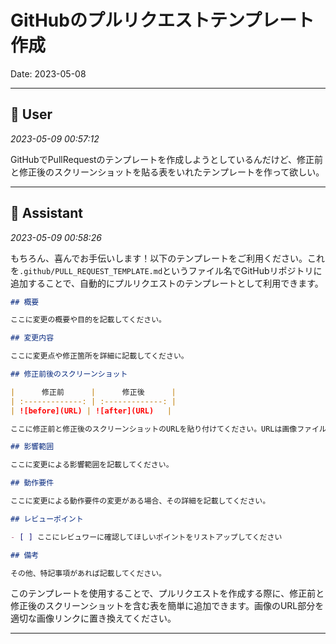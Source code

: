 # GitHubのプルリクエストテンプレート作成

Date: 2023-05-08

---

## 👤 User
*2023-05-09 00:57:12*

GitHubでPullRequestのテンプレートを作成しようとしているんだけど、修正前と修正後のスクリーンショットを貼る表をいれたテンプレートを作って欲しい。

---

## 🤖 Assistant
*2023-05-09 00:58:26*

もちろん、喜んでお手伝いします！以下のテンプレートをご利用ください。これを`.github/PULL_REQUEST_TEMPLATE.md`というファイル名でGitHubリポジトリに追加することで、自動的にプルリクエストのテンプレートとして利用できます。

```markdown
## 概要

ここに変更の概要や目的を記載してください。

## 変更内容

ここに変更点や修正箇所を詳細に記載してください。

## 修正前後のスクリーンショット

|      修正前      |      修正後      |
| :-------------: | :-------------: |
| ![before](URL) | ![after](URL)   |

ここに修正前と修正後のスクリーンショットのURLを貼り付けてください。URLは画像ファイルへのリンクに置き換えてください。

## 影響範囲

ここに変更による影響範囲を記載してください。

## 動作要件

ここに変更による動作要件の変更がある場合、その詳細を記載してください。

## レビューポイント

- [ ] ここにレビュワーに確認してほしいポイントをリストアップしてください

## 備考

その他、特記事項があれば記載してください。
```

このテンプレートを使用することで、プルリクエストを作成する際に、修正前と修正後のスクリーンショットを含む表を簡単に追加できます。画像のURL部分を適切な画像リンクに置き換えてください。

---
